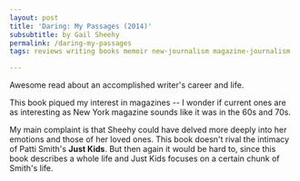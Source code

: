 ```yaml
---
layout: post
title: 'Daring: My Passages (2014)'
subsubtitle: by Gail Sheehy
permalink: /daring-my-passages
tags: reviews writing books memoir new-journalism magazine-journalism

---
```


Awesome read about an accomplished writer's career and life.
<!--more-->
This book piqued my interest in magazines -- I wonder if current ones are as interesting as New York magazine sounds like it was in the 60s and 70s.

My main complaint is that Sheehy could have delved more deeply into her emotions and those of her loved ones.
This book doesn't rival the intimacy of Patti Smith's __Just Kids__.
But then again it would be hard to, since this book describes a whole life and Just Kids focuses on a certain chunk of Smith's life.